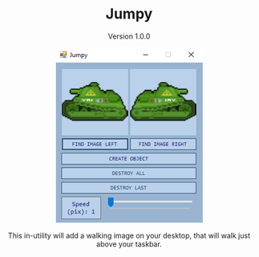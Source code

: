 <h1 align="center">Jumpy</h1>
<p align="center">Version 1.0.0</p>

<p align="center">
  
<img src="Jumpy.png"/>

<p align="center">
This in-utility will add a walking image on your desktop, that will walk just above your taskbar.

</p>

</p>
